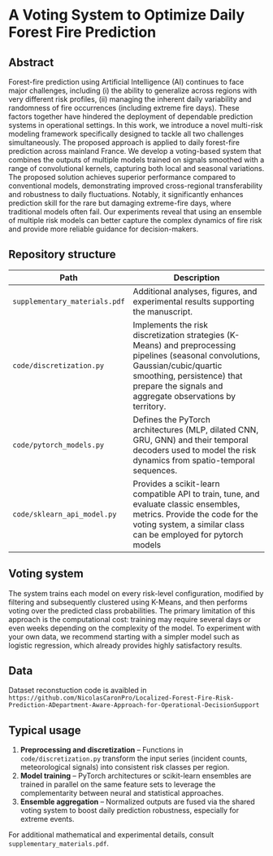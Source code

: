# A Voting System to Optimize Daily Forest Fire Prediction

## Abstract

Forest-fire prediction using Artificial Intelligence (AI) continues to face major challenges, including (i) the ability to generalize across regions with very different risk profiles, (ii) managing the inherent daily variability and randomness of fire occurrences (including extreme fire days). These factors together have hindered the deployment of dependable prediction systems in operational settings. In this work, we introduce a novel multi-risk modeling framework specifically designed to tackle all two challenges simultaneously. The proposed approach is applied to daily forest-fire prediction across mainland France. We develop a voting-based system that combines the outputs of multiple models trained on signals smoothed with a range of convolutional kernels, capturing both local and seasonal variations. The proposed solution achieves superior performance compared to conventional models, demonstrating improved cross-regional transferability and robustness to daily fluctuations. Notably, it significantly enhances prediction skill for the rare but damaging extreme-fire days, where traditional models often fail. Our experiments reveal that using an ensemble of multiple risk models can better capture the complex dynamics of fire risk and provide more reliable guidance for decision-makers.

## Repository structure

| Path | Description |
| --- | --- |
| `supplementary_materials.pdf` | Additional analyses, figures, and experimental results supporting the manuscript. |
| `code/discretization.py` | Implements the risk discretization strategies (K-Means) and preprocessing pipelines (seasonal convolutions, Gaussian/cubic/quartic smoothing, persistence) that prepare the signals and aggregate observations by territory. |
| `code/pytorch_models.py` | Defines the PyTorch architectures (MLP, dilated CNN, GRU, GNN) and their temporal decoders used to model the risk dynamics from spatio-temporal sequences. |
| `code/sklearn_api_model.py` | Provides a scikit-learn compatible API to train, tune, and evaluate classic ensembles, metrics. Provide the code for the voting system, a similar class can be employed for pytorch models |

## Voting system
The system trains each model on every risk-level configuration, modified by filtering and subsequently clustered using K-Means, and then performs voting over the predicted class probabilities. The primary limitation of this approach is the computational cost: training may require several days or even weeks depending on the complexity of the model. To experiment with your own data, we recommend starting with a simpler model such as logistic regression, which already provides highly satisfactory results.

## Data
Dataset reconstuction code is avaibled in `https://github.com/NicolasCaronPro/Localized-Forest-Fire-Risk-Prediction-ADepartment-Aware-Approach-for-Operational-DecisionSupport`

## Typical usage

1. **Preprocessing and discretization** – Functions in `code/discretization.py` transform the input series (incident counts, meteorological signals) into consistent risk classes per region.
2. **Model training** – PyTorch architectures or scikit-learn ensembles are trained in parallel on the same feature sets to leverage the complementarity between neural and statistical approaches.
3. **Ensemble aggregation** – Normalized outputs are fused via the shared voting system to boost daily prediction robustness, especially for extreme events.

For additional mathematical and experimental details, consult `supplementary_materials.pdf`.

